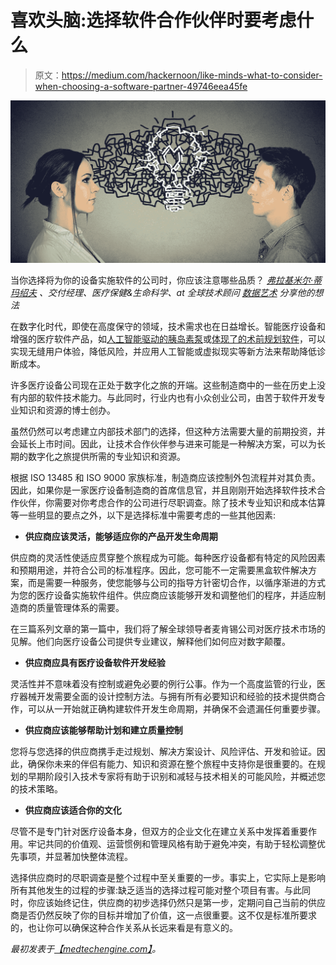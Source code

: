 # 喜欢头脑:选择软件合作伙伴时要考虑什么

> 原文：<https://medium.com/hackernoon/like-minds-what-to-consider-when-choosing-a-software-partner-49746eea45fe>

![](img/e41c78c68af6d6b0b3c475caa3d3eff5.png)

当你选择将为你的设备实施软件的公司时，你应该注意哪些品质？ [*弗拉基米尔·蒂玛绍夫*](https://www.linkedin.com/in/vtimashov/) *、交付经理、医疗保健&生命科学、at 全球技术顾问* [*数据艺术*](https://www.dataart.com/) *分享他的想法*

在数字化时代，即使在高度保守的领域，技术需求也在日益增长。智能医疗设备和增强的医疗软件产品，如[人工智能驱动的胰岛素泵](https://www.bigfootbiomedical.com/)或[体现了的术前规划软件](https://www.embody-ortho.com/)，可以实现无缝用户体验，降低风险，并应用人工智能或虚拟现实等新方法来帮助降低诊断成本。

许多医疗设备公司现在正处于数字化之旅的开端。这些制造商中的一些在历史上没有内部的软件技术能力。与此同时，行业内也有小众创业公司，由苦于软件开发专业知识和资源的博士创办。

虽然仍然可以考虑建立内部技术部门的选择，但这种方法需要大量的前期投资，并会延长上市时间。因此，让技术合作伙伴参与进来可能是一种解决方案，可以为长期的数字化之旅提供所需的专业知识和资源。

根据 ISO 13485 和 ISO 9000 家族标准，制造商应该控制外包流程并对其负责。因此，如果你是一家医疗设备制造商的首席信息官，并且刚刚开始选择软件技术合作伙伴，你需要对你考虑合作的公司进行尽职调查。除了技术专业知识和成本估算等一些明显的要点之外，以下是选择标准中需要考虑的一些其他因素:

*   **供应商应该灵活，能够适应你的产品开发生命周期**

供应商的灵活性使适应贯穿整个旅程成为可能。每种医疗设备都有特定的风险因素和预期用途，并符合公司的标准程序。因此，您可能不一定需要黑盒软件解决方案，而是需要一种服务，使您能够与公司的指导方针密切合作，以循序渐进的方式为您的医疗设备实施软件组件。供应商应该能够开发和调整他们的程序，并适应制造商的质量管理体系的需要。

在三篇系列文章的第一篇中，我们将了解全球领导者麦肯锡公司对医疗技术市场的见解。他们向医疗设备公司提供专业建议，解释他们如何应对数字颠覆。

*   **供应商应具有医疗设备软件开发经验**

灵活性并不意味着没有控制或避免必要的例行公事。作为一个高度监管的行业，医疗器械开发需要全面的设计控制方法。与拥有所有必要知识和经验的技术提供商合作，可以从一开始就正确构建软件开发生命周期，并确保不会遗漏任何重要步骤。

*   **供应商应该能够帮助计划和建立质量控制**

您将与您选择的供应商携手走过规划、解决方案设计、风险评估、开发和验证。因此，确保你未来的伴侣有能力、知识和资源在整个旅程中支持你是很重要的。在规划的早期阶段引入技术专家将有助于识别和减轻与技术相关的可能风险，并概述您的技术策略。

*   **供应商应该适合你的文化**

尽管不是专门针对医疗设备本身，但双方的企业文化在建立关系中发挥着重要作用。牢记共同的价值观、运营惯例和管理风格有助于避免冲突，有助于轻松调整优先事项，并显著加快整体流程。

选择供应商时的尽职调查是整个过程中至关重要的一步。事实上，它实际上是影响所有其他发生的过程的步骤:缺乏适当的选择过程可能对整个项目有害。与此同时，你应该始终记住，供应商的初步选择仍然只是第一步，定期问自己当前的供应商是否仍然反映了你的目标并增加了价值，这一点很重要。这不仅是标准所要求的，也让你可以确保这种合作关系从长远来看是有意义的。

*最初发表于*[*【medtechengine.com】*](https://medtechengine.com/article/like-minds-what-to-consider-when-choosing-a-software-partner/?highlight=vladimir)*。*